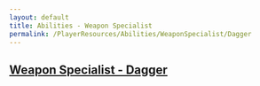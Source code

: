 ```yaml
---
layout: default
title: Abilities - Weapon Specialist
permalink: /PlayerResources/Abilities/WeaponSpecialist/Dagger
---
```

## [Weapon Specialist - Dagger](#Dagger)